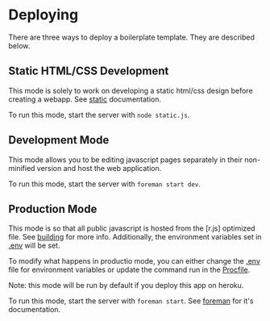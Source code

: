 Deploying
=============

There are three ways to deploy a boilerplate template. They are described below.

## Static HTML/CSS Development

This mode is solely to work on developing a static html/css design before creating a webapp. See [static](static.md) documentation.

To run this mode, start the server with `node static.js`.

## Development Mode

This mode allows you to be editing javascript pages separately in their non-minified version and host the web application.

To run this mode, start the server with `foreman start dev`.

## Production Mode

This mode is so that all public javascript is hosted from the [r.js] optimized file. See [building](building.md#rjs-javascript-optimization) for more info. Additionally, the environment variables set in [.env](../.env) will be set.

To modify what happens in productio mode, you can either change the [.env](../.env) file for environment variables or update the command run in the [Procfile](../Procfile).

Note: this mode will be run by default if you deploy this app on heroku.

To run this mode, start the server with `foreman start`. See [foreman](https://github.com/ddollar/foreman) for it's documentation.

